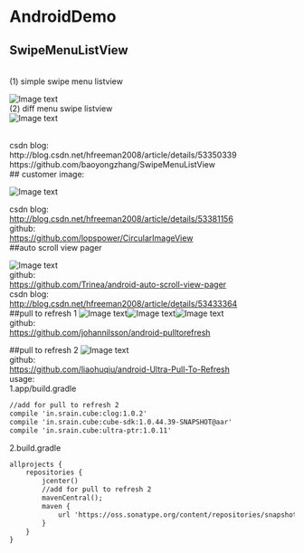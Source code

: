 # AndroidDemo

## SwipeMenuListView
</br>
(1) simple swipe menu listview

![Image text](simple_swipe_menu_lisview.gif)
</br>
(2) diff menu swipe listview
</br>
![Image text](diff_menu_swip_listview.gif)

</br>
csdn blog:
</br>
http://blog.csdn.net/hfreeman2008/article/details/53350339
</br>
https://github.com/baoyongzhang/SwipeMenuListView

</br>
## customer image:

![Image text](customer_image_view.png)

csdn blog:
</br>
http://blog.csdn.net/hfreeman2008/article/details/53381156
</br>
github:
</br>
https://github.com/lopspower/CircularImageView
</br>
##auto scroll view pager

![Image text](auto_scroll_view_pager.gif)
</br>
github:
</br>
https://github.com/Trinea/android-auto-scroll-view-pager
</br>
csdn blog:
</br>
http://blog.csdn.net/hfreeman2008/article/details/53433364
</br>
##pull to refresh 1
![Image text](pull_01.png)![Image text](pull_02.png)![Image text](pull_03.png)
</br>
github:
</br>
https://github.com/johannilsson/android-pulltorefresh
</br>


##pull to refresh 2
![Image text](pull_style_02.gif)
</br>
github:
</br>
https://github.com/liaohuqiu/android-Ultra-Pull-To-Refresh
</br>
usage:
</br>
1.app/build.gradle
```xml
//add for pull to refresh 2
compile 'in.srain.cube:clog:1.0.2'
compile 'in.srain.cube:cube-sdk:1.0.44.39-SNAPSHOT@aar'
compile 'in.srain.cube:ultra-ptr:1.0.11'
```

2.build.gradle
```xml
allprojects {
    repositories {
        jcenter()
        //add for pull to refresh 2
        mavenCentral();
        maven {
            url 'https://oss.sonatype.org/content/repositories/snapshots'
        }
    }
}
```